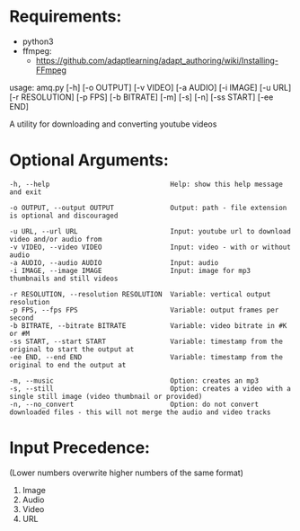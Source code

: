 # Requirements:
- python3
- ffmpeg:
    - https://github.com/adaptlearning/adapt_authoring/wiki/Installing-FFmpeg
    
usage: amq.py [-h] [-o OUTPUT] [-v VIDEO] [-a AUDIO] [-i IMAGE] [-u URL]
              [-r RESOLUTION] [-p FPS] [-b BITRATE] [-m] [-s] [-n] [-ss START]
              [-ee END]

A utility for downloading and converting youtube videos

# Optional Arguments:
    -h, --help                              Help: show this help message and exit
    
    -o OUTPUT, --output OUTPUT              Output: path - file extension is optional and discouraged
    
    -u URL, --url URL                       Input: youtube url to download video and/or audio from
    -v VIDEO, --video VIDEO                 Input: video - with or without audio
    -a AUDIO, --audio AUDIO                 Input: audio
    -i IMAGE, --image IMAGE                 Input: image for mp3 thumbnails and still videos
    
    -r RESOLUTION, --resolution RESOLUTION  Variable: vertical output resolution
    -p FPS, --fps FPS                       Variable: output frames per second
    -b BITRATE, --bitrate BITRATE           Variable: video bitrate in #K or #M
    -ss START, --start START                Variable: timestamp from the original to start the output at
    -ee END, --end END                      Variable: timestamp from the original to end the output at
    
    -m, --music                             Option: creates an mp3
    -s, --still                             Option: creates a video with a single still image (video thumbnail or provided)
    -n, --no_convert                        Option: do not convert downloaded files - this will not merge the audio and video tracks


# Input Precedence: 
(Lower numbers overwrite higher numbers of the same format)
1. Image
2. Audio
3. Video
4. URL
